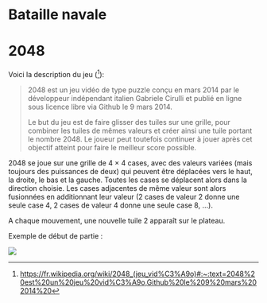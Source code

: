 # Bataille navale

# 2048

Voici la description du jeu ([^ref]):

[^ref]: https://fr.wikipedia.org/wiki/2048_(jeu_vid%C3%A9o)#:~:text=2048%20est%20un%20jeu%20vid%C3%A9o,Github%20le%209%20mars%202014%20

> 2048 est un jeu vidéo de type puzzle conçu en mars 2014 par le développeur indépendant italien Gabriele Cirulli et publié en ligne sous licence libre via Github le 9 mars 2014.
>
> Le but du jeu est de faire glisser des tuiles sur une grille, pour combiner les tuiles de mêmes valeurs et créer ainsi une tuile portant le nombre 2048. Le joueur peut toutefois continuer à jouer après cet objectif atteint pour faire le meilleur score possible.

2048 se joue sur une grille de 4 × 4 cases, avec des valeurs variées (mais toujours des puissances de deux) qui peuvent être déplacées vers le haut, la droite, le bas et la gauche.
Toutes les cases se déplacent alors dans la direction choisie. Les cases adjacentes de même valeur sont alors fusionnées en additionnant leur valeur (2 cases de valeur 2 donne une seule case 4, 2 cases de valeur 4 donne une seule case 8, ...).

A chaque mouvement, une nouvelle tuile 2 apparaît sur le plateau.

Exemple de début de partie :

![](https://thumbs.gfycat.com/ImpassionedShadyFlounder-size_restricted.gif)